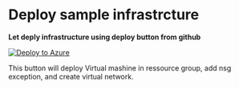 # Deploy sample infrastrcture

**Let deply infrastructure using deploy button from github**

[![Deploy to Azure](https://aka.ms/deploytoazurebutton)](https://portal.azure.com/#create/Microsoft.Template/uri/https%3A%2F%2Fraw.githubusercontent.com%2FLeonidChetverikov%2Fterrafy%2Fmain%2FInfrastructureAzure%2Fvm1.json)

This button will deploy Virtual mashine in ressource group, add nsg exception, and create virtual network.